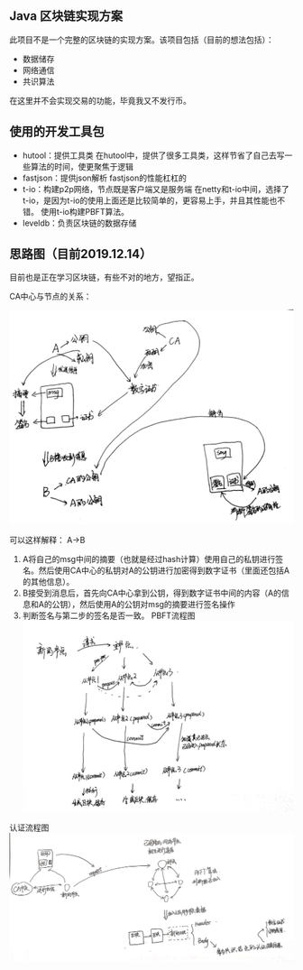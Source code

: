 ## Java 区块链实现方案
此项目不是一个完整的区块链的实现方案。该项目包括（目前的想法包括）：
- 数据储存
- 网络通信
- 共识算法

在这里并不会实现交易的功能，毕竟我又不发行币。

## 使用的开发工具包
- hutool：提供工具类
在hutool中，提供了很多工具类，这样节省了自己去写一些算法的时间，使更聚焦于逻辑
- fastjson：提供json解析
fastjson的性能杠杠的
- t-io：构建p2p网络，节点既是客户端又是服务端
在netty和t-io中间，选择了t-io，是因为t-io的使用上面还是比较简单的，更容易上手，并且其性能也不错。
使用t-io构建PBFT算法。
- leveldb：负责区块链的数据存储

## 思路图（目前2019.12.14）
目前也是正在学习区块链，有些不对的地方，望指正。

CA中心与节点的关系：

![](./gitImg/数字证书流程.jpg)

可以这样解释：
A->B
1. A将自己的msg中间的摘要（也就是经过hash计算）使用自己的私钥进行签名。然后使用CA中心的私钥对A的公钥进行加密得到数字证书（里面还包括A的其他信息）。
2. B接受到消息后，首先向CA中心拿到公钥，得到数字证书中间的内容（A的信息和A的公钥），然后使用A的公钥对msg的摘要进行签名操作
3. 判断签名与第二步的签名是否一致。
PBFT流程图
![](./gitImg/pbft流程.jpg)

认证流程图
![](./gitImg/认证流程图.jpg)


